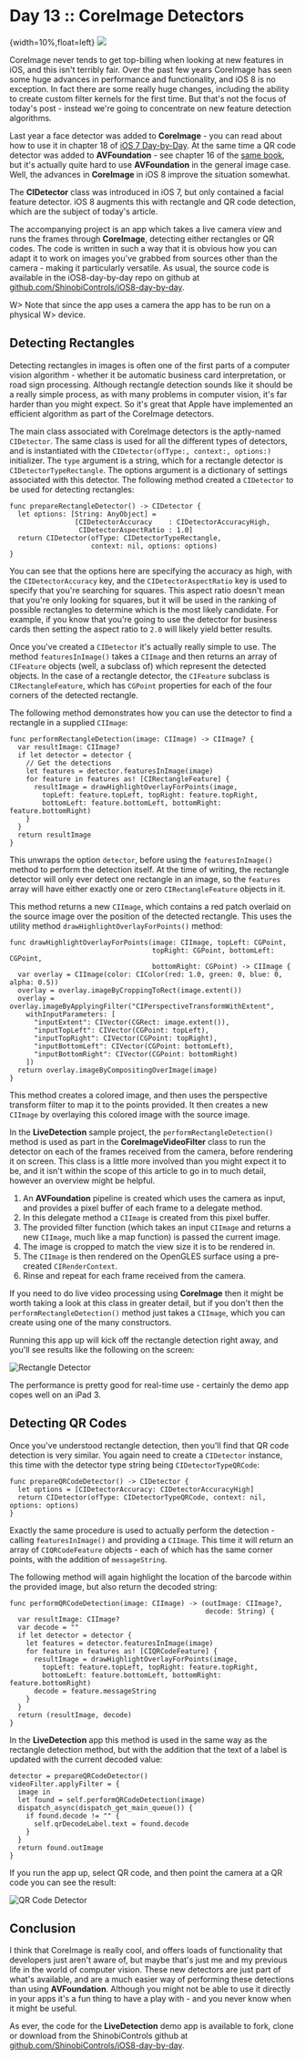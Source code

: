 # Day 13 :: CoreImage Detectors

{width=10%,float=left}
![](images/13/thumbnail.png)

CoreImage never tends to get top-billing when looking at new features in iOS,
and this isn't terribly fair. Over the past few years CoreImage has seen some
huge advances in performance and functionality, and iOS 8 is no exception. In
fact there are some really huge changes, including the ability to create custom
filter kernels for the first time. But that's not the focus of today's post -
instead we're going to concentrate on new feature detection algorithms.

Last year a face detector was added to __CoreImage__ - you can read about how
to use it in chapter 18 of [iOS 7 Day-by-Day](https://leanpub.com/iOS7DayByDay).
At the same time a QR code detector was added to __AVFoundation__ - see
chapter 16 of the [same book](https://leanpub.com/iOS7DayByDay),
but it's actually quite hard to use __AVFoundation__ in the general image case.
Well, the advances in __CoreImage__ in iOS 8 improve the situation somewhat.

The __CIDetector__ class was introduced in iOS 7, but only contained a facial
feature detector. iOS 8 augments this with rectangle and QR code detection, 
which are the subject of today's article.

The accompanying project is an app which takes a live camera view and runs the
frames through __CoreImage__, detecting either rectangles or QR codes. The code
is written in such a way that it is obvious how you can adapt it to work on
images you've grabbed from sources other than the camera - making it
particularly versatile. As usual, the source code is available in the
iOS8-day-by-day repo on github at
[github.com/ShinobiControls/iOS8-day-by-day](https://github.com/ShinobiControls/iOS8-day-by-day).

W> Note that since the app uses a camera the app has to be run on a physical
W> device.


## Detecting Rectangles

Detecting rectangles in images is often one of the first parts of a computer
vision algorithm - whether it be automatic business card interpretation, or road
sign processing. Although rectangle detection sounds like it should be a really
simple process, as with many problems in computer vision, it's far harder than
you might expect. So it's great that Apple have implemented an efficient
algorithm as part of the CoreImage detectors.

The main class associated with CoreImage detectors is the aptly-named
`CIDetector`. The same class is used for all the different types of detectors,
and is instantiated with the `CIDetector(ofType:, context:, options:)`
initializer. The `type` argument is a string, which for a rectangle detector is
`CIDetectorTypeRectangle`. The options argument is a dictionary of settings
associated with this detector. The following method created a `CIDetector` to be
used for detecting rectangles:

    func prepareRectangleDetector() -> CIDetector {
      let options: [String: AnyObject] =
                    [CIDetectorAccuracy    : CIDetectorAccuracyHigh,
                     CIDetectorAspectRatio : 1.0]
      return CIDetector(ofType: CIDetectorTypeRectangle,
                        context: nil, options: options)
    }

You can see that the options here are specifying the accuracy as high, with the
`CIDetectorAccuracy` key, and the `CIDetectorAspectRatio` key is used to specify
that you're searching for squares. This aspect ratio doesn't mean that you're
only looking for squares, but it will be used in the ranking of possible
rectangles to determine which is the most likely candidate. For example, if you
know that you're going to use the detector for business cards then setting the
aspect ratio to `2.0` will likely yield better results.

Once you've created a `CIDetector` it's actually really simple to use. The
method `featuresInImage()` takes a `CIImage` and then returns an array of
`CIFeature` objects (well, a subclass of) which represent the detected objects.
In the case of a rectangle detector, the `CIFeature` subclass is 
`CIRectangleFeature`, which has `CGPoint` properties for each of the four
corners of the detected rectangle.

The following method demonstrates how you can use the detector to find a
rectangle in a supplied `CIImage`:

    func performRectangleDetection(image: CIImage) -> CIImage? {
      var resultImage: CIImage?
      if let detector = detector {
        // Get the detections
        let features = detector.featuresInImage(image)
        for feature in features as! [CIRectangleFeature] {
          resultImage = drawHighlightOverlayForPoints(image,
            topLeft: feature.topLeft, topRight: feature.topRight,
            bottomLeft: feature.bottomLeft, bottomRight: feature.bottomRight)
        }
      }
      return resultImage
    }

This unwraps the option `detector`, before using the `featuresInImage()` method
to perform the detection itself. At the time of writing, the rectangle detector
will only ever detect one rectangle in an image, so the `features` array will
have either exactly one or zero `CIRectangleFeature` objects in it.

This method returns a new `CIImage`, which contains a red patch overlaid on the
source image over the position of the detected rectangle. This uses the utility
method `drawHighlightOverlayForPoints()` method:

    func drawHighlightOverlayForPoints(image: CIImage, topLeft: CGPoint,
                                       topRight: CGPoint, bottomLeft: CGPoint,
                                       bottomRight: CGPoint) -> CIImage {
      var overlay = CIImage(color: CIColor(red: 1.0, green: 0, blue: 0, alpha: 0.5))
      overlay = overlay.imageByCroppingToRect(image.extent())
      overlay = overlay.imageByApplyingFilter("CIPerspectiveTransformWithExtent",
        withInputParameters: [
          "inputExtent": CIVector(CGRect: image.extent()),
          "inputTopLeft": CIVector(CGPoint: topLeft),
          "inputTopRight": CIVector(CGPoint: topRight),
          "inputBottomLeft": CIVector(CGPoint: bottomLeft),
          "inputBottomRight": CIVector(CGPoint: bottomRight)
        ])
      return overlay.imageByCompositingOverImage(image)
    }

This method creates a colored image, and then uses the perspective transform
filter to map it to the points provided. It then creates a new `CIImage` by
overlaying this colored image with the source image.

In the __LiveDetection__ sample project, the `performRectangleDetection()`
method is used as part in the __CoreImageVideoFilter__ class to run the detector
on each of the frames received from the camera, before rendering it on screen.
This class is a little more involved than you might expect it to be, and it
isn't within the scope of this article to go in to much detail, however an
overview might be helpful.

1. An __AVFoundation__ pipeline is created which uses the camera as input, and
provides a pixel buffer of each frame to a delegate method.
2. In this delegate method a `CIImage` is created from this pixel buffer.
3. The provided filter function (which takes an input `CIImage` and returns a
new `CIImage`, much like a map function) is passed the current image.
4. The image is cropped to match the view size it is to be rendered in.
5. The `CIImage` is then rendered on the OpenGLES surface using a pre-created
`CIRenderContext`.
6. Rinse and repeat for each frame received from the camera.

If you need to do live video processing using __CoreImage__ then it might be
worth taking a look at this class in greater detail, but if you don't then the 
`performRectangleDetection()` method just takes a `CIImage`, which you can
create using one of the many constructors.

Running this app up will kick off the rectangle detection right away, and you'll
see results like the following on the screen:

![Rectangle Detector](images/13/rectangle_detector.png)

The performance is pretty good for real-time use - certainly the demo app copes
well on an iPad 3.

## Detecting QR Codes

Once you've understood rectangle detection, then you'll find that QR code
detection is very similar. You again need to create a `CIDetector` instance,
this time with the detector type string being `CIDetectorTypeQRCode`:

    func prepareQRCodeDetector() -> CIDetector {
      let options = [CIDetectorAccuracy: CIDetectorAccuracyHigh]
      return CIDetector(ofType: CIDetectorTypeQRCode, context: nil, options: options)
    }

Exactly the same procedure is used to actually perform the detection -
calling `featuresInImage()` and providing a `CIImage`. This time it will return
an array of `CIQRCodeFeature` objects - each of which has the same corner
points, with the addition of `messageString`.

The following method will again highlight the location of the barcode within the
provided image, but also return the decoded string:

    func performQRCodeDetection(image: CIImage) -> (outImage: CIImage?,
                                                    decode: String) {
      var resultImage: CIImage?
      var decode = ""
      if let detector = detector {
        let features = detector.featuresInImage(image)
        for feature in features as! [CIQRCodeFeature] {
          resultImage = drawHighlightOverlayForPoints(image,
            topLeft: feature.topLeft, topRight: feature.topRight,
            bottomLeft: feature.bottomLeft, bottomRight: feature.bottomRight)
          decode = feature.messageString
        }
      }
      return (resultImage, decode)
    }

In the __LiveDetection__ app this method is used in the same way as the
rectangle detection method, but with the addition that the text of a label is
updated with the current decoded value:

    detector = prepareQRCodeDetector()
    videoFilter.applyFilter = {
      image in
      let found = self.performQRCodeDetection(image)
      dispatch_async(dispatch_get_main_queue()) {
        if found.decode != "" {
          self.qrDecodeLabel.text = found.decode
        }
      }
      return found.outImage
    }

If you run the app up, select QR code, and then point the camera at a QR code
you can see the result:

![QR Code Detector](images/13/qr_code_detector.png)


## Conclusion

I think that CoreImage is really cool, and offers loads of functionality that
developers just aren't aware of, but maybe that's just me and my previous life 
in the world of computer vision. These new detectors are just part of what's
available, and are a much easier way of performing these detections than using
__AVFoundation__. Although you might not be able to use it directly in your apps
it's a fun thing to have a play with - and you never know when it might be
useful.

As ever, the code for the __LiveDetection__ demo app is available to fork, clone
or download from the ShinobiControls github at 
[github.com/ShinobiControls/iOS8-day-by-day](https://github.com/ShinobiControls/iOS8-day-by-day).

